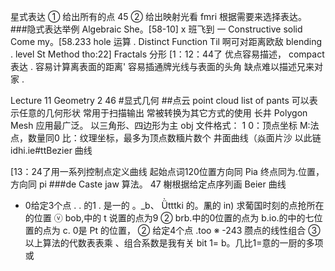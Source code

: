 星式表达
① 给出所有的点 45
② 给出映射光看 fmri
根据需要来选择表达。
###隐式表达举例
Algebraic She。[58-10] x 班飞到
一 Constructive solid Come my。[58.233 hole 运算 .
Distinct Function Til 啊可对距离欧敌 blending .
level St Method tho:22]
Fractals 分形 [1：12：44了
优点容易描述， compact 表达 .
容易计算离表面的距离'
容易插通牌光线与表面的头角
缺点难以描述兄来对家
.

Lecture 11
Geometry 2 46
#显式几何
##点云 point cloud
list of pants
可以表示任意的几何形状
常用于扫描输出
常被转换为其它方式的使用
长井 Polygon Mesh
应用最广泛。
以三角形、四边形为主
obj 文件格式：
1 0：顶点坐标
M:法点，数量同0
比：纹理坐标，最多为顶点数糆片数个
井面曲线（焱面片沙 以此链 idhi.ie­#ttBezier 曲线


[13：24了用一系列控制点定义曲线
起始点词120位置方向同 Pia
终点同为.位置，方向同 pi
###de Caste jaw 算法。 47
榭根据给定点序列画 Beier 曲线
- 0给定3个点
.
. 的1
. 是一的 。\_b、 Ǜtttki
的。凲的 in)
求葡国时刻的点抢所在的位置
ⓥ bob,中的 t 说置的点为9
② brb.中的0位置的点为 b.­io.的中的七位置的点为 c.
0是 Pt 的位置，
② 给定4个点
.too
※ -243 臜点的线性组合
③ 以上算法的代数表表乘 、组合系数是我有关
bit 1= b。几比1=意的一厨的多项或
